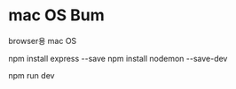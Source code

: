 # mac OS Bum

browser용 mac OS

<!-- dependencies -->

npm install express --save
npm install nodemon --save-dev

<!-- local exec -->

npm run dev

